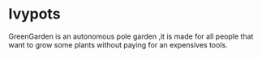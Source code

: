 # Ivypots
GreenGarden is an autonomous pole garden ,it is made for all people that want to grow some plants without paying for an expensives tools.

